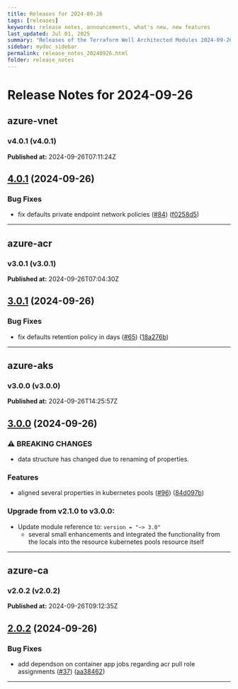 ```yaml
---
title: Releases for 2024-09-26
tags: [releases]
keywords: release notes, announcements, what's new, new features
last_updated: Jul 01, 2025
summary: "Releases of the Terraform Well Architected Modules 2024-09-26"
sidebar: mydoc_sidebar
permalink: release_notes_20240926.html
folder: release_notes
---
```


# Release Notes for 2024-09-26

## azure-vnet
### v4.0.1 (v4.0.1)
**Published at:** 2024-09-26T07:11:24Z

## [4.0.1](https://github.com/CloudNationHQ/terraform-azure-vnet/compare/v4.0.0...v4.0.1) (2024-09-26)


### Bug Fixes

* fix defaults private endpoint network policies ([#84](https://github.com/CloudNationHQ/terraform-azure-vnet/issues/84)) ([f0258d5](https://github.com/CloudNationHQ/terraform-azure-vnet/commit/f0258d57cd58c726b98829c4f5b5ddd61cd94536))

---

## azure-acr
### v3.0.1 (v3.0.1)
**Published at:** 2024-09-26T07:04:30Z

## [3.0.1](https://github.com/CloudNationHQ/terraform-azure-acr/compare/v3.0.0...v3.0.1) (2024-09-26)


### Bug Fixes

* fix defaults retention policy in days ([#65](https://github.com/CloudNationHQ/terraform-azure-acr/issues/65)) ([18a276b](https://github.com/CloudNationHQ/terraform-azure-acr/commit/18a276b09f05070743567b659a1878f44204e9da))

---

## azure-aks
### v3.0.0 (v3.0.0)
**Published at:** 2024-09-26T14:25:57Z

## [3.0.0](https://github.com/CloudNationHQ/terraform-azure-aks/compare/v2.1.0...v3.0.0) (2024-09-26)


### ⚠ BREAKING CHANGES

* data structure has changed due to renaming of properties.

### Features

* aligned several properties in kubernetes pools ([#96](https://github.com/CloudNationHQ/terraform-azure-aks/issues/96)) ([84d097b](https://github.com/CloudNationHQ/terraform-azure-aks/commit/84d097b05edf3071964c3632801f0c011c601329))

### Upgrade from v2.1.0 to v3.0.0:

- Update module reference to: `version = "~> 3.0"`
  - several small enhancements and integrated the functionality from the locals into the resource kubernetes pools resource itself

---

## azure-ca
### v2.0.2 (v2.0.2)
**Published at:** 2024-09-26T09:12:35Z

## [2.0.2](https://github.com/CloudNationHQ/terraform-azure-ca/compare/v2.0.1...v2.0.2) (2024-09-26)


### Bug Fixes

* add dependson on container app jobs regarding acr pull role assignments ([#37](https://github.com/CloudNationHQ/terraform-azure-ca/issues/37)) ([aa38462](https://github.com/CloudNationHQ/terraform-azure-ca/commit/aa3846259b4e40d98c6e58be5331f77cc17f64ec))

---

